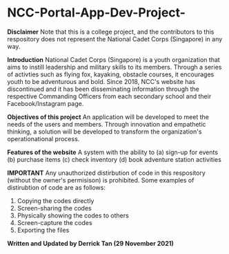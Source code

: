 # NCC-Portal-App-Dev-Project-


**Disclaimer**
Note that this is a college project, and the contributors to this respository does not represent 
the National Cadet Corps (Singapore) in any way. 


**Introduction**
National Cadet Corps (Singapore) is a youth organization that aims to instill leadership and military skills to its members.
Through a series of activties such as flying fox, kayaking, obstacle courses, it encourages youth to be adventurous and bold.
Since 2018, NCC's website has discontinued and it has been disseminating information through the respective Commanding Officers 
from each secondary school and their Facebook/Instagram page. 


**Objectives of this project**
An application will be developed to meet the needs of the users and members. Through innovation and 
empathetic thinking, a solution will be developed to transform the organization's operationational process.


**Features of the website**
A system with the ability to
(a) sign-up for events (b) purchase items (c) check inventory (d) book adventure station activities 


**IMPORTANT**
Any unauthorized distirbution of code in this respository (without the owner's permisison) is prohibited. Some examples of distirubtion of code 
are as follows:
1. Copying the codes directly 
2. Screen-sharing the codes
3. Physically showing the codes to others
4. Screen-capture the codes
5. Exporting the files

**Written and Updated by Derrick Tan (29 November 2021)**
